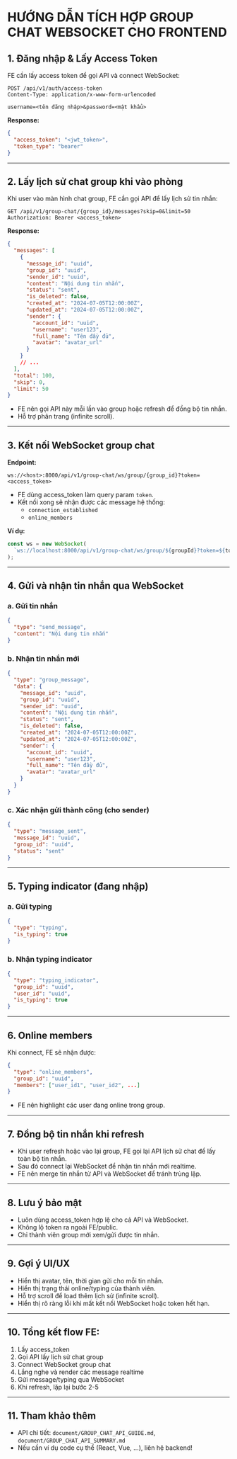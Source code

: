 # HƯỚNG DẪN TÍCH HỢP GROUP CHAT WEBSOCKET CHO FRONTEND

## 1. Đăng nhập & Lấy Access Token

FE cần lấy access token để gọi API và connect WebSocket:

```
POST /api/v1/auth/access-token
Content-Type: application/x-www-form-urlencoded

username=<tên đăng nhập>&password=<mật khẩu>
```

**Response:**

```json
{
  "access_token": "<jwt_token>",
  "token_type": "bearer"
}
```

---

## 2. Lấy lịch sử chat group khi vào phòng

Khi user vào màn hình chat group, FE cần gọi API để lấy lịch sử tin nhắn:

```
GET /api/v1/group-chat/{group_id}/messages?skip=0&limit=50
Authorization: Bearer <access_token>
```

**Response:**

```json
{
  "messages": [
    {
      "message_id": "uuid",
      "group_id": "uuid",
      "sender_id": "uuid",
      "content": "Nội dung tin nhắn",
      "status": "sent",
      "is_deleted": false,
      "created_at": "2024-07-05T12:00:00Z",
      "updated_at": "2024-07-05T12:00:00Z",
      "sender": {
        "account_id": "uuid",
        "username": "user123",
        "full_name": "Tên đầy đủ",
        "avatar": "avatar_url"
      }
    }
    // ...
  ],
  "total": 100,
  "skip": 0,
  "limit": 50
}
```

- FE nên gọi API này mỗi lần vào group hoặc refresh để đồng bộ tin nhắn.
- Hỗ trợ phân trang (infinite scroll).

---

## 3. Kết nối WebSocket group chat

**Endpoint:**

```
ws://<host>:8000/api/v1/group-chat/ws/group/{group_id}?token=<access_token>
```

- FE dùng access_token làm query param `token`.
- Kết nối xong sẽ nhận được các message hệ thống:
  - `connection_established`
  - `online_members`

**Ví dụ:**

```js
const ws = new WebSocket(
  `ws://localhost:8000/api/v1/group-chat/ws/group/${groupId}?token=${token}`
);
```

---

## 4. Gửi và nhận tin nhắn qua WebSocket

### a. Gửi tin nhắn

```json
{
  "type": "send_message",
  "content": "Nội dung tin nhắn"
}
```

### b. Nhận tin nhắn mới

```json
{
  "type": "group_message",
  "data": {
    "message_id": "uuid",
    "group_id": "uuid",
    "sender_id": "uuid",
    "content": "Nội dung tin nhắn",
    "status": "sent",
    "is_deleted": false,
    "created_at": "2024-07-05T12:00:00Z",
    "updated_at": "2024-07-05T12:00:00Z",
    "sender": {
      "account_id": "uuid",
      "username": "user123",
      "full_name": "Tên đầy đủ",
      "avatar": "avatar_url"
    }
  }
}
```

### c. Xác nhận gửi thành công (cho sender)

```json
{
  "type": "message_sent",
  "message_id": "uuid",
  "group_id": "uuid",
  "status": "sent"
}
```

---

## 5. Typing indicator (đang nhập)

### a. Gửi typing

```json
{
  "type": "typing",
  "is_typing": true
}
```

### b. Nhận typing indicator

```json
{
  "type": "typing_indicator",
  "group_id": "uuid",
  "user_id": "uuid",
  "is_typing": true
}
```

---

## 6. Online members

Khi connect, FE sẽ nhận được:

```json
{
  "type": "online_members",
  "group_id": "uuid",
  "members": ["user_id1", "user_id2", ...]
}
```

- FE nên highlight các user đang online trong group.

---

## 7. Đồng bộ tin nhắn khi refresh

- Khi user refresh hoặc vào lại group, FE gọi lại API lịch sử chat để lấy toàn bộ tin nhắn.
- Sau đó connect lại WebSocket để nhận tin nhắn mới realtime.
- FE nên merge tin nhắn từ API và WebSocket để tránh trùng lặp.

---

## 8. Lưu ý bảo mật

- Luôn dùng access_token hợp lệ cho cả API và WebSocket.
- Không lộ token ra ngoài FE/public.
- Chỉ thành viên group mới xem/gửi được tin nhắn.

---

## 9. Gợi ý UI/UX

- Hiển thị avatar, tên, thời gian gửi cho mỗi tin nhắn.
- Hiển thị trạng thái online/typing của thành viên.
- Hỗ trợ scroll để load thêm lịch sử (infinite scroll).
- Hiển thị rõ ràng lỗi khi mất kết nối WebSocket hoặc token hết hạn.

---

## 10. Tổng kết flow FE:

1. Lấy access_token
2. Gọi API lấy lịch sử chat group
3. Connect WebSocket group chat
4. Lắng nghe và render các message realtime
5. Gửi message/typing qua WebSocket
6. Khi refresh, lặp lại bước 2-5

---

## 11. Tham khảo thêm

- API chi tiết: `document/GROUP_CHAT_API_GUIDE.md`, `document/GROUP_CHAT_API_SUMMARY.md`
- Nếu cần ví dụ code cụ thể (React, Vue, ...), liên hệ backend!
